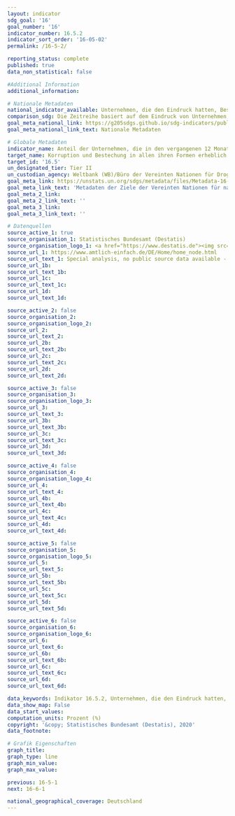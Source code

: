 ```yaml
---
layout: indicator
sdg_goal: '16'
goal_number: '16'
indicator_number: 16.5.2
indicator_sort_order: '16-05-02'
permalink: /16-5-2/

reporting_status: complete
published: true
data_non_statistical: false

#Additional Information
additional_information: 

# Nationale Metadaten
national_indicator_available: Unternehmen, die den Eindruck hatten, Beschäftigte des öffentlichen Dienstes bestechlich waren (während ihrer Interaktionen mit öffentlichen Einrichtungen in den vergangenen zwei Jahren)
comparison_sdg: Die Zeitreihe basiert auf dem Eindruck von Unternehmen, ob Beschäftigte des  öffentlichen Dienstes bestechlich sind anstelle der Frage ob eine Bestechung tatsächlich stattgefunden hat bzw. ob diese verlangt wurde.
goal_meta_national_link: https://g205sdgs.github.io/sdg-indicators/public/MetaDe/16.5.2.pdf
goal_meta_national_link_text: Nationale Metadaten

# Globale Metadaten
indicator_name: Anteil der Unternehmen, die in den vergangenen 12 Monaten mindestens einen Kontakt mit einem öffentlichen Bediensteten hatten und diesem ein Bestechungsgeld gezahlt haben oder von diesen um eine Bestechung gebeten wurden
target_name: Korruption und Bestechung in allen ihren Formen erheblich reduzieren
target_id: '16.5'
un_designated_tier: Tier II
un_custodian_agency: Weltbank (WB)/Büro der Vereinten Nationen für Drogen- und Verbrechensbekämpfung (UNODC)
goal_meta_link: https://unstats.un.org/sdgs/metadata/files/Metadata-16-05-02.pdf
goal_meta_link_text: 'Metadaten der Ziele der Vereinten Nationen für nachhaltige Entwicklung'
goal_meta_2_link: 
goal_meta_2_link_text: ''
goal_meta_3_link: 
goal_meta_3_link_text: ''

# Datenquellen
source_active_1: true
source_organisation_1: Statistisches Bundesamt (Destatis)
source_organisation_logo_1: <a href="https://www.destatis.de"><img src="https://g205sdgs.github.io/sdg-indicators/public/logos/destatis.png" alt="Logo destatis" /></a>
source_url_1: https://www.amtlich-einfach.de/DE/Home/home_node.html
source_url_text_1: Special analysis, no public source data available - Other results from the Life Sitation Survey
source_url_1b: 
source_url_text_1b: 
source_url_1c: 
source_url_text_1c: 
source_url_1d: 
source_url_text_1d: 

source_active_2: false
source_organisation_2: 
source_organisation_logo_2: 
source_url_2: 
source_url_text_2: 
source_url_2b: 
source_url_text_2b: 
source_url_2c: 
source_url_text_2c: 
source_url_2d: 
source_url_text_2d: 

source_active_3: false
source_organisation_3: 
source_organisation_logo_3: 
source_url_3: 
source_url_text_3: 
source_url_3b: 
source_url_text_3b: 
source_url_3c: 
source_url_text_3c: 
source_url_3d: 
source_url_text_3d: 

source_active_4: false
source_organisation_4: 
source_organisation_logo_4: 
source_url_4: 
source_url_text_4: 
source_url_4b: 
source_url_text_4b: 
source_url_4c: 
source_url_text_4c: 
source_url_4d: 
source_url_text_4d: 

source_active_5: false
source_organisation_5: 
source_organisation_logo_5: 
source_url_5: 
source_url_text_5: 
source_url_5b: 
source_url_text_5b: 
source_url_5c: 
source_url_text_5c: 
source_url_5d: 
source_url_text_5d: 

source_active_6: false
source_organisation_6: 
source_organisation_logo_6: 
source_url_6: 
source_url_text_6: 
source_url_6b: 
source_url_text_6b: 
source_url_6c: 
source_url_text_6c: 
source_url_6d: 
source_url_text_6d: 

data_keywords: Indikator 16.5.2, Unternehmen, die den Eindruck hatten, Beschäftigte des öffentlichen Dienstes bestechlich waren (während ihrer Interaktionen mit öffentlichen Einrichtungen in den vergangenen zwei Jahren), Weltbank (WB), Büro der Vereinten Nationen für Drogen- und Verbrechensbekämpfung (UNDOC)
data_show_map: False
data_start_values: 
computation_units: Prozent (%)
copyright: '&copy; Statistisches Bundesamt (Destatis), 2020'
data_footnote: 

# Grafik Eigenschaften
graph_title: 
graph_type: line
graph_min_value: 
graph_max_value: 

previous: 16-5-1
next: 16-6-1

national_geographical_coverage: Deutschland
---
```


